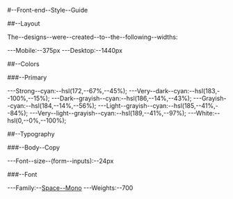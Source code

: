 #--Front-end--Style--Guide

##--Layout

The--designs--were--created--to--the--following--widths:

---Mobile:--375px
---Desktop:--1440px

##--Colors

###--Primary

---Strong--cyan:--hsl(172,--67%,--45%);
---Very--dark--cyan:--hsl(183,--100%,--15%);
---Dark--grayish--cyan:--hsl(186,--14%,--43%);
---Grayish--cyan:--hsl(184,--14%,--56%);
---Light--grayish--cyan:--hsl(185,--41%,--84%);
---Very--light--grayish--cyan:--hsl(189,--41%,--97%);
---White:--hsl(0,--0%,--100%);

##--Typography

###--Body--Copy

---Font--size--(form--inputs):--24px

###--Font

---Family:--[Space--Mono](https://fonts.google.com/specimen/Space+Mono)
---Weights:--700
